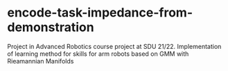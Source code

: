 # encode-task-impedance-from-demonstration
Project in Advanced Robotics course project at SDU 21/22. Implementation of  learning method for skills for arm robots based on GMM with Rieamannian Manifolds
